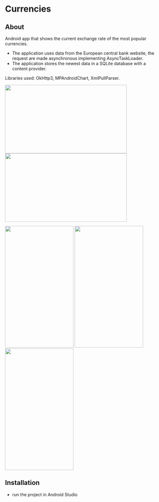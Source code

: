 # Currencies
## About
Android app that shows the current exchange rate of the most popular currencies. 
 - The application uses data from the European central bank website, the request are made asynchronous implementing AsyncTaskLoader.
 - The application stores the newest data in a SQLite database with a content provider.
 
Libraries used: OkHttp3, MPAndroidChart, XmlPullParser.


<img src="https://cloud.githubusercontent.com/assets/22866739/26285991/4acd56ac-3e63-11e7-8504-8f45c2422be9.png" width="400px" height="225px" /> <img src="https://cloud.githubusercontent.com/assets/22866739/26285987/33c45294-3e63-11e7-86dd-c18cf8dd2152.png" width="400px" height="225px" /> 

<img src="https://cloud.githubusercontent.com/assets/22866739/26285840/4dbfd996-3e60-11e7-8f35-ad79504c7b37.png" width="225px" height="400px" />  <img src="https://cloud.githubusercontent.com/assets/22866739/26285857/a9dcab28-3e60-11e7-82fc-f397578eab45.png" width="225px" height="400px" /> <img src="https://cloud.githubusercontent.com/assets/22866739/26286019/f7381be8-3e63-11e7-9ef1-970b6523e3a3.png" width="225px" height="400px" /> 

## Installation

- run the project in Android Studio
